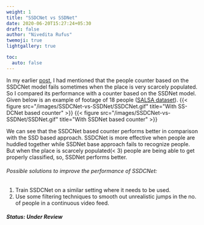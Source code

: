 ```yaml
---
weight: 1
title: "SSDCNet vs SSDNet"
date: 2020-06-20T15:27:24+05:30
draft: false
author: "Nivedita Rufus"
twemoji: true
lightgallery: true

toc:
  auto: false
---
```


In my earlier [post](https://niveditarufus.github.io/posts/crowdcountingfromsingleview/), I had mentioned that the people counter based on the SSDCNet model fails sometimes when the place is very scarcely populated. So I compared its performance with a counter based on the SSDNet model. 
Given below is an example of footage of 18 people ([SALSA dataset](https://tev.fbk.eu/salsa)).
{{< figure src="/images/SSDCNet-vs-SSDNet/SSDCNet.gif" title="With SS-DCNet based counter" >}} 
{{< figure src="/images/SSDCNet-vs-SSDNet/SSDNet.gif" title="With SSDNet based counter" >}} 

We can see that the SSDCNet based counter performs better in comparison with the SSD based approach. SSDCNet is more effective when people are huddled together while SSDNet base approach fails to recognize people. But when the place is scarcely populated(< 3) people are being able to get properly classified, so, SSDNet performs better.

###### Possible solutions to improve the performance of SSDCNet:
1. Train SSDCNet on a similar setting where it needs to be used.
2. Use some filtering techniques to smooth out unrealistic jumps in the no. of people in a continuous video feed.  


##### Status: Under Review